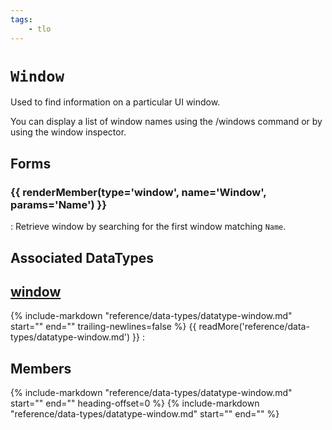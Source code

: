```yaml
---
tags:
    - tlo
---
```

# `Window`

<!--tlo-desc-start-->
Used to find information on a particular UI window.

You can display a list of window names using the /windows command or by using the window inspector.
<!--tlo-desc-end-->
## Forms
<!--tlo-forms-start-->
### {{ renderMember(type='window', name='Window', params='Name') }}

:   Retrieve window by searching for the first window matching `Name`.
<!--tlo-forms-end-->

## Associated DataTypes
<!--tlo-datatypes-start-->
## [window](../data-types/datatype-window.md)
{%
  include-markdown "reference/data-types/datatype-window.md"
  start="<!--dt-desc-start-->"
  end="<!--dt-desc-end-->"
  trailing-newlines=false
%} {{ readMore('reference/data-types/datatype-window.md') }}
:    <h2>Members</h2>
    {%
    include-markdown "reference/data-types/datatype-window.md"
    start="<!--dt-members-start-->"
    end="<!--dt-members-end-->"
    heading-offset=0
    %}
    {%
    include-markdown "reference/data-types/datatype-window.md"
    start="<!--dt-linkrefs-start-->"
    end="<!--dt-linkrefs-end-->"
    %}
<!--tlo-datatypes-end-->
<!--tlo-linkrefs-start-->
[window]: ../data-types/datatype-window.md
<!--tlo-linkrefs-end-->
